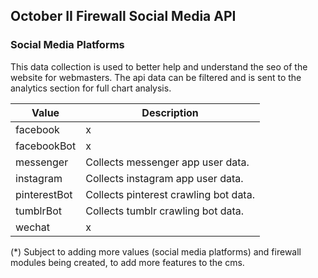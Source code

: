 ## October II Firewall Social Media API

### Social Media Platforms

This data collection is used to better help and understand the seo of the website for webmasters. The api data can be filtered and is sent to the analytics section for full chart analysis.

Value | Description
---|---
facebook | x
facebookBot | x
messenger | Collects messenger app user data.
instagram | Collects instagram app user data.
pinterestBot | Collects pinterest crawling bot data.
tumblrBot | Collects tumblr crawling bot data.
wechat | x

(*) Subject to adding more values (social media platforms) and firewall modules being created, to add more features to the cms.
